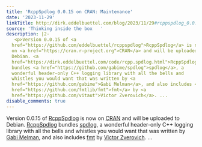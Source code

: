 ```yaml
---
title: 'RcppSpdlog 0.0.15 on CRAN: Maintenance'
date: '2023-11-29'
linkTitle: http://dirk.eddelbuettel.com/blog/2023/11/29#rcppspdlog_0.0.15
source: 'Thinking inside the box   '
description: |2-
   <p>Version 0.0.15 of <a
  href="https://github.com/eddelbuettel/rcppspdlog">RcppSpdlog</a> is now
  on <a href="https://cran.r-project.org">CRAN</a> and will be uploaded to
  Debian. <a
  href="https://dirk.eddelbuettel.com/code/rcpp.spdlog.html">RcppSpdlog</a>
  bundles <a href="https://github.com/gabime/spdlog">spdlog</a>, a
  wonderful header-only C++ logging library with all the bells and
  whistles you would want that was written by <a
  href="https://github.com/gabime">Gabi Melman</a>, and also includes <a
  href="https://github.com/fmtlib/fmt">fmt</a> by <a
  href="https://github.com/vitaut">Victor Zverovich</a>. ...
disable_comments: true
---
```

 <p>Version 0.0.15 of <a
href="https://github.com/eddelbuettel/rcppspdlog">RcppSpdlog</a> is now
on <a href="https://cran.r-project.org">CRAN</a> and will be uploaded to
Debian. <a
href="https://dirk.eddelbuettel.com/code/rcpp.spdlog.html">RcppSpdlog</a>
bundles <a href="https://github.com/gabime/spdlog">spdlog</a>, a
wonderful header-only C++ logging library with all the bells and
whistles you would want that was written by <a
href="https://github.com/gabime">Gabi Melman</a>, and also includes <a
href="https://github.com/fmtlib/fmt">fmt</a> by <a
href="https://github.com/vitaut">Victor Zverovich</a>. ...